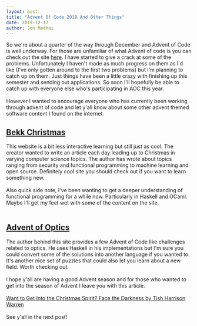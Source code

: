 ```yaml
---
layout: post
title: "Advent Of Code 2019 And Other Things"
date: 2019-12-17
author: Jon Mathai
---
```

So we're about a quarter of the way through December and Advent of Code is well underway. For those are unfamiliar of what Advent of code is you can check out the site <a href="https://adventofcode.com">here</a>. I have started to give a crack at some of the problems. Unfortunately I haven't made as much progress on them as I'd like (I've only gotten around to the first two problems) but I'm planning to catch up on them. Just things have been a little crazy with finishing up this semester and sending out applications. So soon I'll hopefully be able to catch up with everyone else who's participating in AOC this year. 
<br/><br/>
However I wanted to encourage everyone who has currently been working through advent of code and let y'all know about some other advent themed software content I found on the internet. 

<h2><a href="https://bekk.christmas/">Bekk Christmas</a></h2>
This website is a bit less interactive learning but still just as cool. The creator wanted to write an article each day leading up to Christmas in varying computer science topics. The author has wrote about topics ranging from security and functional programming to machine learning and open source. Definitely cool site you should check out if you want to learn something new. 
<br/><br/>
Also quick side note, I've been wanting to get a deeper understanding of functional programming for a while now. Particularly in Haskell and OCaml. Maybe I'll get my feet wet with some of the content on the site. 
<br/><br/>
<h2><a href="https://chrispenner.ca/posts/advent-of-optics-01">Advent of Optics</a></h2>
The author behind this site provides a few Advent of Code like challenges related to optics. He uses Haskell in his implementations but I'm sure you could convert some of the solutions into another language if you wanted to. It's another nice set of puzzles that could also let you learn about a new field. Worth checking out.
<br/><br/>
I hope y'all are having a good Advent season and for those who wanted to get into the season of Advent I leave you with this article.
<br/><br/>
<a href="https://www.nytimes.com/2019/11/30/opinion/sunday/christmas-season-advent-celebration.html">Want to Get Into the Christmas Spirit? Face the Darkness by Tish Harrison Warren</a>
<br/><br/>
See y'all in the next post!

